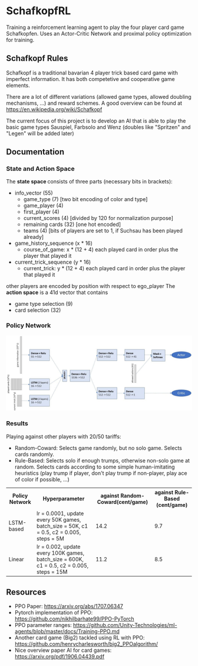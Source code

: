 # SchafkopfRL

Training a reinforcement learning agent to play the four player card game Schafkopfen. Uses an Actor-Critic Network and proximal policy optimization for training.

## Schafkopf Rules
Schafkopf is a traditional bavarian 4 player trick based card game with imperfect information. It has both competetive and cooperative game elements.

There are a lot of different variations (allowed game types, allowed doubling mechanisms, ...) and reward schemes. A good overview can be found at https://en.wikipedia.org/wiki/Schafkopf

The current focus of this project is to develop an AI that is able to play the basic game types Sauspiel, Farbsolo and Wenz (doubles like "Spritzen" and "Legen" will be added later) 

## Documentation

<!--### Class Overview
Find the most imporatant classes for the training process below.

<img src="documentation/class_diagram.jpg">-->

### State and Action Space

The <b>state space </b> consists of three parts (necessary bits in brackets):

- info_vector (55)
  - game_type (7) [two bit encoding of color and type]
  - game_player (4)
  - first_player (4)
  - current_scores (4) [divided by 120 for normalization purpose]
  - remaining cards (32) [one hot encoded]
  - teams (4) [bits of players are set to 1, if Suchsau has been played already]
- game_history_sequence (x * 16)
    - course_of_game: x * (12 + 4) each played card in order plus the player that played it
- current_trick_sequence (y * 16)
    - current_trick: y * (12 + 4) each played card in order plus the player that played it

other players are encoded by position with respect to ego_player
The <b>action space</b> is a 41d vector that contains

- game type selection (9)
- card selection (32)

### Policy Network
<img src="documentation/network.jpg">

### Results
Playing against other players with 20/50 tariffs:
- Random-Coward: Selects game randomly, but no solo game. Selects cards randomly.
- Rule-Based: Selects solo if enough trumps, otherwise non-solo game at random. Selects cards according to some simple human-imitating heuristics (play trump if player, don't play trump if non-player, play ace of color if possible, ...)

<table>
    <tr>
        <th>Policy Network</th>
        <th>Hyperparameter</th>
        <th>against Random-Coward(cent/game)</th>
        <th>against Rule-Based (cent/game)</th>
    </tr>
    <tr>
        <td>LSTM-based</td>
        <td>lr = 0.0001, update every 50K games, batch_size = 50K, c1 = 0.5, c2 = 0.005, steps = 5M</td>
        <td>14.2</td>
        <td>9.7</td>
    </tr>
    <tr>
        <td>Linear</td>
        <td>lr = 0.002, update every 100K games, batch_size = 600K, c1 = 0.5, c2 = 0.005, steps = 15M</td>
        <td>11.2</td>
        <td>8.5</td>
    </tr>
</table>

## Resources
- PPO Paper: https://arxiv.org/abs/1707.06347
- Pytorch implementation of PPO: https://github.com/nikhilbarhate99/PPO-PyTorch
- PPO parameter ranges: https://github.com/Unity-Technologies/ml-agents/blob/master/docs/Training-PPO.md
- Another card game (Big2) tackled using RL with PPO: https://github.com/henrycharlesworth/big2_PPOalgorithm/
- Nice overview paper AI for card games: https://arxiv.org/pdf/1906.04439.pdf
